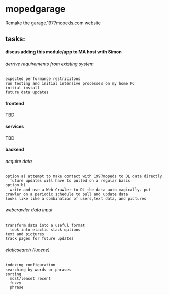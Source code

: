 # mopedgarage
Remake the garage.1977mopeds.com website

## tasks:  
#### discus adding this module/app to MA host with Simon  
  ###### derrive requirements from existing system  
    expected performance restricitons  
    run testing and initial intensive processes on my home PC
    initial install  
    future data updates  
   
#### frontend  
  TBD  
#### services  
  TBD  
#### backend  
  ###### acquire data  
    option a) attempt to make contact with 1997mopeds to DL data directly. 
      future updates will have to pulled on a regular basis  
    option b) 
      write and use a Web Crawler to DL the data auto-magically. put crawler on a periodic schedule to pull and update data  
    looks like like a combination of users,text data, and pictures 
  ###### webcrawler data input  
    transform data into a useful format  
      look into elactic stack options  
    text and pictures  
    track pages for future updates  
  ###### elaticsearch (lucene)  
    indexing configuration  
    searching by words or phrases  
    sorting  
      most/leaset recent  
      fuzzy  
      phrase  
  
